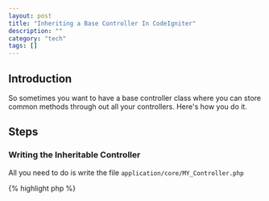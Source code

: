 ```yaml
---
layout: post
title: "Inheriting a Base Controller In CodeIgniter"
description: ""
category: "tech"
tags: []
---
```



## Introduction

So sometimes you want to have a base controller class where you can store common methods through out all your controllers. Here's how you do it.

## Steps

### Writing the Inheritable Controller

All you need to do is write the file `application/core/MY_Controller.php`

{% highlight php %}
<?php
class MY_Controller extends CI_Controller
{
	function __construct()
	{
		parent::__construct();
	}
}
{% endhighlight %}

Then you should should write separate controllers depending on your methods, for example I will write `application/core/Main_Controller.php`

{% highlight php %}
<?php
class Main_Controller extends MY_Controller
{
	function __construct()
	{
		parent::__construct();
		// do some session stuff here :)
	}
}
{% endhighlight %}

### Auto-loading the Controllers

We need to ammend `config.php` to include all the controllers in the `application/core` directory. Note that means all these controllers will be loaded you will fallout of CodeIgniter conventions if you do so. Make sure you absolutely need these core functions or else you'll be loading in garabe you don't need on every request.

{% highlight php %}
/**
| -------------------------------------------------------------------
|  Native Auto-load
| -------------------------------------------------------------------
|
| Nothing to do with config/autoload.php, this allows PHP autoload to work
| for base controllers and some third-party libraries.
|
*/
function __autoload($class)
{
	if(strpos($class, 'CI_') !== 0)
 	{
  		@include_once( APPPATH . 'core/'. $class . EXT );
 	}
}
{% endhighlight %}

### Finishing up

Lastly, you need to actually use your new extended controller!

{% highlight php %}
<?php
class Action extends Main_Controller
{

}
{% endhighlight %}